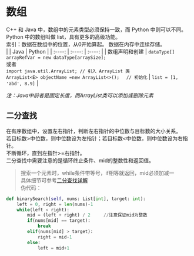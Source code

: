 # 数组
C++ 和 Java 中，数组中的元素类型必须保持一致，而 Python 中则可以不同。Python 中的数组叫做 list，具有更多的高级功能。  
索引：数据在数组中的位置，从0开始算起。
数据在内存中连续存储。  
|   | Java | Python |
| :----: | :----: | :----: |
| 数组声明和创建 | `dataType[] arrayRefVar = new dataType[arraySize];`<br>或者<br>`import java.util.ArrayList; // 引入 ArrayList 类`<br> `ArrayList<E> objectName =new ArrayList<>();　 // 初始化` | `list = [1, 'abd', 8.9]` |

*注：Java中前者是固定长度，而ArrayList类可以添加或删除元素*  

## 二分查找
在有序数组中，设置左右指针，判断左右指针的中位数与目标数的大小关系。  
若目标数>中位数，则中位数设为左指针；若目标数<中位数，则中位数设为右指针。  
不断循环，直到左指针>=右指针。  
二分查找中需要注意的是循环终止条件、mid的整数性和返回值。  
>搜索一个元素时，while条件带等号，if相等就返回，mid必须加减一  
具体细节可参考[二分查找详解](https://github.com/labuladong/fucking-algorithm/blob/master/%E7%AE%97%E6%B3%95%E6%80%9D%E7%BB%B4%E7%B3%BB%E5%88%97/%E4%BA%8C%E5%88%86%E6%9F%A5%E6%89%BE%E8%AF%A6%E8%A7%A3.md)  
伪代码：
```python
def binarySearch(self, nums: List[int], target: int):
    left = 0, right = len(nums)-1
    while(left < right):
        mid = (left + right) / 2     //注意保证mid为整数
        if(nums[mid] == target):
            break
        elif(nums[mid] > target):
            right = mid-1
        else:
            left = mid+1
```

